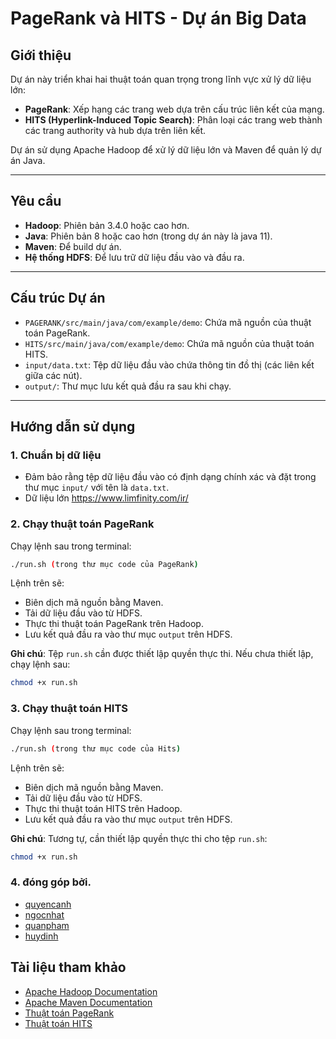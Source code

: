 # PageRank và HITS - Dự án Big Data

## Giới thiệu
Dự án này triển khai hai thuật toán quan trọng trong lĩnh vực xử lý dữ liệu lớn:
- **PageRank**: Xếp hạng các trang web dựa trên cấu trúc liên kết của mạng.
- **HITS (Hyperlink-Induced Topic Search)**: Phân loại các trang web thành các trang authority và hub dựa trên liên kết.

Dự án sử dụng Apache Hadoop để xử lý dữ liệu lớn và Maven để quản lý dự án Java.

---

## Yêu cầu
- **Hadoop**: Phiên bản 3.4.0 hoặc cao hơn.
- **Java**: Phiên bản 8 hoặc cao hơn (trong dự án này là java 11).
- **Maven**: Để build dự án.
- **Hệ thống HDFS**: Để lưu trữ dữ liệu đầu vào và đầu ra.

---

## Cấu trúc Dự án
- `PAGERANK/src/main/java/com/example/demo`: Chứa mã nguồn của thuật toán PageRank.
- `HITS/src/main/java/com/example/demo`: Chứa mã nguồn của thuật toán HITS.
- `input/data.txt`: Tệp dữ liệu đầu vào chứa thông tin đồ thị (các liên kết giữa các nút).
- `output/`: Thư mục lưu kết quả đầu ra sau khi chạy.

---

## Hướng dẫn sử dụng

### 1. Chuẩn bị dữ liệu
- Đảm bảo rằng tệp dữ liệu đầu vào có định dạng chính xác và đặt trong thư mục `input/` với tên là `data.txt`.
- Dữ liệu lớn https://www.limfinity.com/ir/

### 2. Chạy thuật toán PageRank
Chạy lệnh sau trong terminal:
```bash
./run.sh (trong thư mục code của PageRank)
```

Lệnh trên sẽ:
- Biên dịch mã nguồn bằng Maven.
- Tải dữ liệu đầu vào từ HDFS.
- Thực thi thuật toán PageRank trên Hadoop.
- Lưu kết quả đầu ra vào thư mục `output` trên HDFS.

**Ghi chú**: Tệp `run.sh` cần được thiết lập quyền thực thi. Nếu chưa thiết lập, chạy lệnh sau:
```bash
chmod +x run.sh
```

### 3. Chạy thuật toán HITS
Chạy lệnh sau trong terminal:
```bash
./run.sh (trong thư mục code của Hits)
```

Lệnh trên sẽ:
- Biên dịch mã nguồn bằng Maven.
- Tải dữ liệu đầu vào từ HDFS.
- Thực thi thuật toán HITS trên Hadoop.
- Lưu kết quả đầu ra vào thư mục `output` trên HDFS.

**Ghi chú**: Tương tự, cần thiết lập quyền thực thi cho tệp `run.sh`:
```bash
chmod +x run.sh
```
### 4. đóng góp bởi.
- [quyencanh](https://github.com/quyencanh203)
- [ngocnhat]()
- [quanpham]()
- [huydinh]()

## Tài liệu tham khảo
- [Apache Hadoop Documentation](https://hadoop.apache.org/)
- [Apache Maven Documentation](https://maven.apache.org/)
- [Thuật toán PageRank](https://en.wikipedia.org/wiki/PageRank)
- [Thuật toán HITS](https://en.wikipedia.org/wiki/HITS_algorithm)

